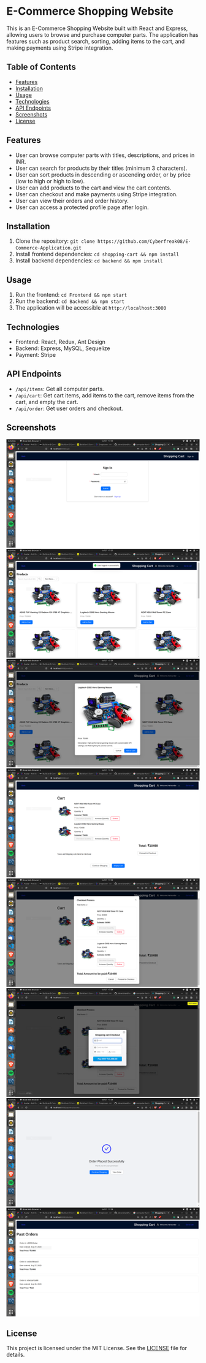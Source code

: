 # E-Commerce Shopping Website

This is an E-Commerce Shopping Website built with React and Express, allowing users to browse and purchase computer parts. The application has features such as product search, sorting, adding items to the cart, and making payments using Stripe integration.

## Table of Contents

- [Features](#features)
- [Installation](#installation)
- [Usage](#usage)
- [Technologies](#technologies)
- [API Endpoints](#api-endpoints)
- [Screenshots](#screenshots)
- [License](#license)

## Features

- User can browse computer parts with titles, descriptions, and prices in INR.
- User can search for products by their titles (minimum 3 characters).
- User can sort products in descending or ascending order, or by price (low to high or high to low).
- User can add products to the cart and view the cart contents.
- User can checkout and make payments using Stripe integration.
- User can view their orders and order history.
- User can access a protected profile page after login.

## Installation

1. Clone the repository: `git clone https://github.com/Cyberfreak08/E-Commerce-Application.git`
2. Install frontend dependencies: `cd shopping-cart && npm install`
3. Install backend dependencies: `cd backend && npm install`

## Usage

1. Run the frontend: `cd Frontend && npm start`
2. Run the backend: `cd Backend && npm start`
3. The application will be accessible at `http://localhost:3000`

## Technologies

- Frontend: React, Redux, Ant Design
- Backend: Express, MySQL, Sequelize
- Payment: Stripe

## API Endpoints

- `/api/items`: Get all computer parts.
- `/api/cart`: Get cart items, add items to the cart, remove items from the cart, and empty the cart.
- `/api/order`: Get user orders and checkout.

## Screenshots

![Login](/ScreenShots/Login.png)
![Products](/ScreenShots/Products.png)
![ProductModal](/ScreenShots/ProductModal.png)
![Cart](/ScreenShots/Cart.png)
![Checkout](/ScreenShots/Checkout.png)
![Payment](/ScreenShots/payment.png)
![Order Confirmation](/ScreenShots/ConfirmOrder.png)
![Orders](/ScreenShots/Orders.png)
## License

This project is licensed under the MIT License. See the [LICENSE](LICENSE) file for details.
